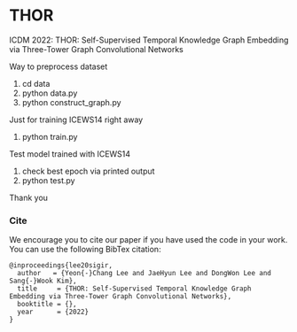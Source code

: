 # THOR
ICDM 2022: THOR: Self-Supervised Temporal Knowledge Graph Embedding via Three-Tower Graph Convolutional Networks

Way to preprocess dataset
1. cd data
2. python data.py
3. python construct_graph.py

Just for training ICEWS14 right away
1. python train.py

Test model trained with ICEWS14
1. check best epoch via printed output
2. python test.py

Thank you


### Cite
We encourage you to cite our paper if you have used the code in your work. You can use the following BibTex citation:
```
@inproceedings{lee20sigir,
  author   = {Yeon{-}Chang Lee and JaeHyun Lee and DongWon Lee and Sang{-}Wook Kim},
  title     = {THOR: Self-Supervised Temporal Knowledge Graph Embedding via Three-Tower Graph Convolutional Networks},
  booktitle = {},      
  year      = {2022}
}
